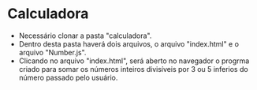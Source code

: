 # Calculadora

- Necessário clonar a pasta "calculadora".
- Dentro desta pasta haverá dois arquivos, o arquivo "index.html" e o arquivo "Number.js".
- Clicando no arquivo "index.html", será aberto no navegador o progrma criado para somar os números inteiros divisíveis por 3 ou 5 inferios do número passado pelo usuário.
